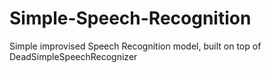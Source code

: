 # Simple-Speech-Recognition
Simple improvised Speech Recognition model, built on top of DeadSimpleSpeechRecognizer
